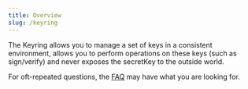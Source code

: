 ```yaml
---
title: Overview
slug: /keyring
---
```


The Keyring allows you to manage a set of keys in a consistent environment, allows you to perform operations on these keys (such as sign/verify) and never exposes the secretKey to the outside world.

For oft-repeated questions, the [FAQ](FAQ) may have what you are looking for.
